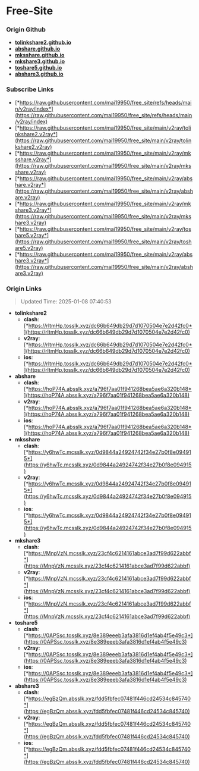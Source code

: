 # Free-Site

### Origin Github

- [**tolinkshare2.github.io**](https://github.com/tolinkshare2/tolinkshare2.github.io)
- [**abshare.github.io**](https://github.com/abshare/abshare.github.io)
- [**mksshare.github.io**](https://github.com/mksshare/mksshare.github.io)
- [**mkshare3.github.io**](https://github.com/mkshare3/mkshare3.github.io)
- [**toshare5.github.io**](https://github.com/toshare5/toshare5.github.io)
- [**abshare3.github.io**](https://github.com/abshare3/abshare3.github.io)

### Subscribe Links

- [*https://raw.githubusercontent.com/mai19950/free_site/refs/heads/main/v2ray/index*](https://raw.githubusercontent.com/mai19950/free_site/refs/heads/main/v2ray/index)
- [*https://raw.githubusercontent.com/mai19950/free_site/main/v2ray/tolinkshare2.v2ray*](https://raw.githubusercontent.com/mai19950/free_site/main/v2ray/tolinkshare2.v2ray)
- [*https://raw.githubusercontent.com/mai19950/free_site/main/v2ray/mksshare.v2ray*](https://raw.githubusercontent.com/mai19950/free_site/main/v2ray/mksshare.v2ray)
- [*https://raw.githubusercontent.com/mai19950/free_site/main/v2ray/abshare.v2ray*](https://raw.githubusercontent.com/mai19950/free_site/main/v2ray/abshare.v2ray)
- [*https://raw.githubusercontent.com/mai19950/free_site/main/v2ray/mkshare3.v2ray*](https://raw.githubusercontent.com/mai19950/free_site/main/v2ray/mkshare3.v2ray)
- [*https://raw.githubusercontent.com/mai19950/free_site/main/v2ray/toshare5.v2ray*](https://raw.githubusercontent.com/mai19950/free_site/main/v2ray/toshare5.v2ray)
- [*https://raw.githubusercontent.com/mai19950/free_site/main/v2ray/abshare3.v2ray*](https://raw.githubusercontent.com/mai19950/free_site/main/v2ray/abshare3.v2ray)

### Origin Links

> Updated Time: 2025-01-08 07:40:53

- **tolinkshare2**
  - **clash**: [*https://rltmHp.tosslk.xyz/dc66b649db29d7d1070504e7e2d42fc0*](https://rltmHp.tosslk.xyz/dc66b649db29d7d1070504e7e2d42fc0)
  - **v2ray**: [*https://rltmHp.tosslk.xyz/dc66b649db29d7d1070504e7e2d42fc0*](https://rltmHp.tosslk.xyz/dc66b649db29d7d1070504e7e2d42fc0)
  - **ios**: [*https://rltmHp.tosslk.xyz/dc66b649db29d7d1070504e7e2d42fc0*](https://rltmHp.tosslk.xyz/dc66b649db29d7d1070504e7e2d42fc0)
- **abshare**
  - **clash**: [*https://hoP74A.absslk.xyz/a796f7aa01f941268bea5ae6a320b148*](https://hoP74A.absslk.xyz/a796f7aa01f941268bea5ae6a320b148)
  - **v2ray**: [*https://hoP74A.absslk.xyz/a796f7aa01f941268bea5ae6a320b148*](https://hoP74A.absslk.xyz/a796f7aa01f941268bea5ae6a320b148)
  - **ios**: [*https://hoP74A.absslk.xyz/a796f7aa01f941268bea5ae6a320b148*](https://hoP74A.absslk.xyz/a796f7aa01f941268bea5ae6a320b148)
- **mksshare**
  - **clash**: [*https://y6hwTc.mcsslk.xyz/0d9844a24924742f34e27b0f8e094915*](https://y6hwTc.mcsslk.xyz/0d9844a24924742f34e27b0f8e094915)
  - **v2ray**: [*https://y6hwTc.mcsslk.xyz/0d9844a24924742f34e27b0f8e094915*](https://y6hwTc.mcsslk.xyz/0d9844a24924742f34e27b0f8e094915)
  - **ios**: [*https://y6hwTc.mcsslk.xyz/0d9844a24924742f34e27b0f8e094915*](https://y6hwTc.mcsslk.xyz/0d9844a24924742f34e27b0f8e094915)
- **mkshare3**
  - **clash**: [*https://MnpVzN.mcsslk.xyz/23cf4c6214161abce3ad7f99d622abbf*](https://MnpVzN.mcsslk.xyz/23cf4c6214161abce3ad7f99d622abbf)
  - **v2ray**: [*https://MnpVzN.mcsslk.xyz/23cf4c6214161abce3ad7f99d622abbf*](https://MnpVzN.mcsslk.xyz/23cf4c6214161abce3ad7f99d622abbf)
  - **ios**: [*https://MnpVzN.mcsslk.xyz/23cf4c6214161abce3ad7f99d622abbf*](https://MnpVzN.mcsslk.xyz/23cf4c6214161abce3ad7f99d622abbf)
- **toshare5**
  - **clash**: [*https://0APSsc.tosslk.xyz/8e389eeeb3afa3816d1ef4ab4f5e49c3*](https://0APSsc.tosslk.xyz/8e389eeeb3afa3816d1ef4ab4f5e49c3)
  - **v2ray**: [*https://0APSsc.tosslk.xyz/8e389eeeb3afa3816d1ef4ab4f5e49c3*](https://0APSsc.tosslk.xyz/8e389eeeb3afa3816d1ef4ab4f5e49c3)
  - **ios**: [*https://0APSsc.tosslk.xyz/8e389eeeb3afa3816d1ef4ab4f5e49c3*](https://0APSsc.tosslk.xyz/8e389eeeb3afa3816d1ef4ab4f5e49c3)
- **abshare3**
  - **clash**: [*https://egBzQm.absslk.xyz/fdd5fbfec07481f446cd24534c845740*](https://egBzQm.absslk.xyz/fdd5fbfec07481f446cd24534c845740)
  - **v2ray**: [*https://egBzQm.absslk.xyz/fdd5fbfec07481f446cd24534c845740*](https://egBzQm.absslk.xyz/fdd5fbfec07481f446cd24534c845740)
  - **ios**: [*https://egBzQm.absslk.xyz/fdd5fbfec07481f446cd24534c845740*](https://egBzQm.absslk.xyz/fdd5fbfec07481f446cd24534c845740)
